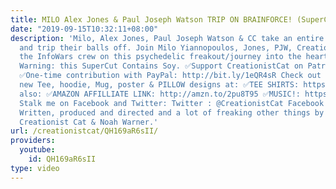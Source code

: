 ```yaml
---
title: MILO Alex Jones & Paul Joseph Watson TRIP ON BRAINFORCE! (SuperCut)
date: "2019-09-15T10:32:11+08:00"
description: 'Milo, Alex Jones, Paul Joseph Watson & CC take an entire bottle of BRAINFORCE
  and trip their balls off. Join Milo Yiannopoulos, Jones, PJW, Creationist Cat and
  the InfoWars crew on this psychedelic freakout/journey into the heart of your soul.
  Warning: this SuperCut Contains Soy. ✅Support CreationistCat on Patreon: http://bit.ly/1ASeYOt
  ✅One-time contribution with PayPal: http://bit.ly/1eQR4sR Check out our awesome
  new Tee, hoodie, Mug, poster & PILLOW designs at: ✅TEE SHIRTS: https://teespring.com/stores/creationist-cat
  also: ✅AMAZON AFFILLIATE LINK: http://amzn.to/2pu8T95 ✅MUSIC!: https://creationistcat.bandcamp.com/
  Stalk me on Facebook and Twitter: Twitter : @CreationistCat Facebook : CreationistCat
  Written, produced and directed and a lot of freaking other things by Vadim Newquist,
  Creationist Cat & Noah Warner.'
url: /creationistcat/QH169aR6sII/
providers:
  youtube:
    id: QH169aR6sII
type: video
---
```

